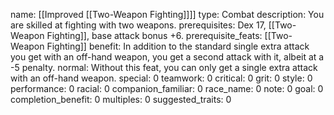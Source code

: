 name: [[Improved [[Two-Weapon Fighting]]]]
type: Combat
description: You are skilled at fighting with two weapons.
prerequisites: Dex 17, [[Two-Weapon Fighting]], base attack bonus +6.
prerequisite_feats: [[Two-Weapon Fighting]]
benefit: In addition to the standard single extra attack you get with an off-hand weapon, you get a second attack with it, albeit at a -5 penalty.
normal: Without this feat, you can only get a single extra attack with an off-hand weapon.
special: 0
teamwork: 0
critical: 0
grit: 0
style: 0
performance: 0
racial: 0
companion_familiar: 0
race_name: 0
note: 0
goal: 0
completion_benefit: 0
multiples: 0
suggested_traits: 0
